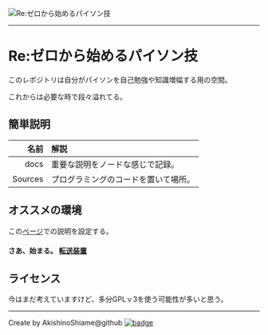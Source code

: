 ![Re:ゼロから始めるパイソン技](https://repository-images.githubusercontent.com/177366322/3b5f1a80-cac4-11e9-83b6-4d770f26baab)

---

# Re:ゼロから始めるパイソン技

このレポジトリは自分がパイソンを自己勉強や知識増幅する用の空間。

これからは必要な時で段々溢れてる。

## 簡単説明

| 名前   | 解説                     |
| -----:|:--------------------- |
| docs  | 重要な説明をノードな感じで記録。 |
| Sources | プログラミングのコードを置いて場所。 |

## オススメの環境

この[ページ](./docs/Python-Enviorment)での説明を設定する。

#### さあ、始まる。 [転送装置](./docs)

## ライセンス

今はまだ考えていますけど、多分GPLｖ3を使う可能性が多いと思う。

*****

Create by AkishinoShiame@github [![badge](https://img.shields.io/badge/秋篠詩雨-%40GitHub-blue)](https://github.com/AkishinoShiame)